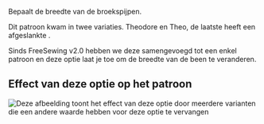 Bepaalt de breedte van de broekspijpen.

<Note>

Dit patroon kwam in twee variaties. Theodore en Theo, de laatste heeft een afgeslankte
.

Sinds FreeSewing v2.0 hebben we deze samengevoegd tot een enkel patroon en deze optie
laat je toe om de breedte van de been te veranderen.

</Note>

## Effect van deze optie op het patroon

![Deze afbeelding toont het effect van deze optie door meerdere varianten die een andere waarde hebben voor deze optie te vervangen](titan_fitknee_sample.svg "Effect van deze optie op het patroon")
